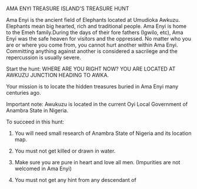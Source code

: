 AMA ENYI TREASURE ISLAND'S TREASURE HUNT


Ama Enyi is the ancient field of Elephants located at Umudioka Awkuzu. 
Elephants mean big hearted, rich and traditional people.
Ama Enyi is home to the Emeh family.During the days of their fore fathers (Igwilo, etc), 
Ama Enyi was the safe heaven for visitors and the oppressed.
No matter who you are or where you come from, you cannot hurt another within Ama Enyi.
Committing anything against another is considered a sacrilege and the repercussion is 
usually severe.  

Start the hunt:
WHERE ARE YOU RIGHT NOW? YOU ARE LOCATED AT AWKUZU JUNCTION HEADING TO AWKA.

Your mission is to locate the hidden treasures buried in Ama Enyi many centuries ago.

Important note: Awukuzu is located in the current Oyi Local Government of Anambra State in Nigeria.

To succeed in this hunt:

1. You will need small research of Anambra State of Nigeria and its location map.
   
2. You must not get killed or drawn in water.

3. Make sure you are pure in heart and love all men. (Impurities are not welcomed in Ama Enyi)

4. You must not get any hint from any descendant of 